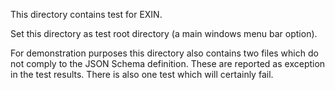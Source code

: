 This directory contains test for EXIN.

Set this directory as test root directory (a main windows menu bar option).

For demonstration purposes this directory also contains two files which do not comply to the JSON Schema
definition. These are reported as exception in the test results. There is also one test which will certainly fail.
